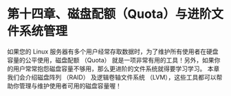 # 第十四章、磁盘配额（Quota）与进阶文件系统管理


如果您的 Linux 服务器有多个用户经常存取数据时，为了维护所有使用者在硬盘容量的公平使用，磁盘配额 （Quota） 就是一项非常有用的工具！另外，如果你的用户常常抱怨磁盘容量不够用，那么更进阶的文件系统就得要学习学习。 本章我们会介绍磁盘阵列 （RAID） 及逻辑卷轴文件系统 （LVM），这些工具都可以帮助你管理与维护使用者可用的磁盘容量喔！
